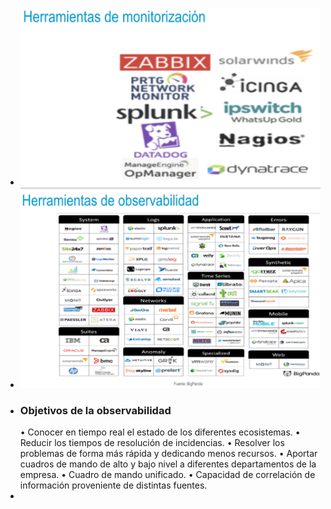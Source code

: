 - ![ScreenShot Tool -20240602205906.png](../assets/ScreenShot_Tool_-20240602205906_1717376356055_0.png)
- ![ScreenShot Tool -20240602210002.png](../assets/ScreenShot_Tool_-20240602210002_1717376411162_0.png)
- ### Objetivos de la observabilidad
  • Conocer en tiempo real el estado de los diferentes ecosistemas.
  • Reducir los tiempos de resolución de incidencias.
  • Resolver los problemas de forma más rápida y dedicando menos recursos.
  • Aportar cuadros de mando de alto y bajo nivel a diferentes departamentos de la empresa.
  • Cuadro de mando unificado.
  • Capacidad de correlación de información proveniente de distintas fuentes.
-